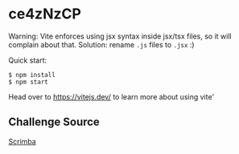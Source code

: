 # ce4zNzCP

Warning: Vite enforces using jsx syntax inside jsx/tsx files, so it will complain about that. Solution: rename `.js` files to `.jsx` :)

Quick start:

```
$ npm install
$ npm start
````

Head over to https://vitejs.dev/ to learn more about using vite'

## Challenge Source

[Scrimba](https://scrimba.com/learn/reactchallenges)